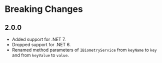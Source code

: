 # Breaking Changes

## 2.0.0

* Added support for .NET 7.
* Dropped support for .NET 6.
* Renamed method parameters of `IBiometryService` from `keyName` to `key` and from `keyValue` to `value`.